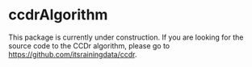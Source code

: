 ccdrAlgorithm
=============

This package is currently under construction. If you are looking for the source code to the CCDr algorithm, please go to https://github.com/itsrainingdata/ccdr.
